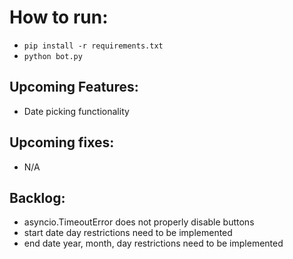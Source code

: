 # How to run:

- ```pip install -r requirements.txt```
- ```python bot.py```


## Upcoming Features:

- Date picking functionality

## Upcoming fixes:

- N/A

## Backlog:

- asyncio.TimeoutError does not properly disable buttons
- start date day restrictions need to be implemented
- end date year, month, day restrictions need to be implemented
